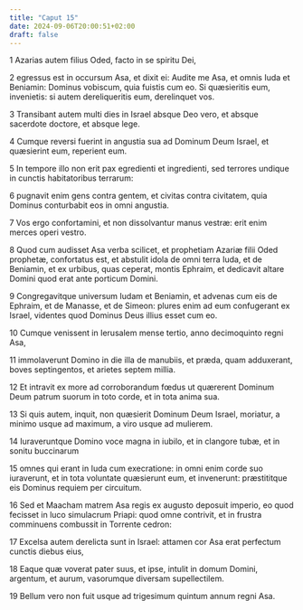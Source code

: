 ```yaml
---
title: "Caput 15"
date: 2024-09-06T20:00:51+02:00
draft: false
---
```



1 Azarias autem filius Oded, facto in se spiritu Dei,

2 egressus est in occursum Asa, et dixit ei: Audite me Asa, et omnis Iuda et Beniamin: Dominus vobiscum, quia fuistis cum eo. Si quæsieritis eum, invenietis: si autem dereliqueritis eum, derelinquet vos.

3 Transibant autem multi dies in Israel absque Deo vero, et absque sacerdote doctore, et absque lege.

4 Cumque reversi fuerint in angustia sua ad Dominum Deum Israel, et quæsierint eum, reperient eum.

5 In tempore illo non erit pax egredienti et ingredienti, sed terrores undique in cunctis habitatoribus terrarum:

6 pugnavit enim gens contra gentem, et civitas contra civitatem, quia Dominus conturbabit eos in omni angustia.

7 Vos ergo confortamini, et non dissolvantur manus vestræ: erit enim merces operi vestro.

8 Quod cum audisset Asa verba scilicet, et prophetiam Azariæ filii Oded prophetæ, confortatus est, et abstulit idola de omni terra Iuda, et de Beniamin, et ex urbibus, quas ceperat, montis Ephraim, et dedicavit altare Domini quod erat ante porticum Domini.

9 Congregavitque universum Iudam et Beniamin, et advenas cum eis de Ephraim, et de Manasse, et de Simeon: plures enim ad eum confugerant ex Israel, videntes quod Dominus Deus illius esset cum eo.

10 Cumque venissent in Ierusalem mense tertio, anno decimoquinto regni Asa,

11 immolaverunt Domino in die illa de manubiis, et præda, quam adduxerant, boves septingentos, et arietes septem millia.

12 Et intravit ex more ad corroborandum fœdus ut quærerent Dominum Deum patrum suorum in toto corde, et in tota anima sua.

13 Si quis autem, inquit, non quæsierit Dominum Deum Israel, moriatur, a minimo usque ad maximum, a viro usque ad mulierem.

14 Iuraveruntque Domino voce magna in iubilo, et in clangore tubæ, et in sonitu buccinarum

15 omnes qui erant in Iuda cum execratione: in omni enim corde suo iuraverunt, et in tota voluntate quæsierunt eum, et invenerunt: præstititque eis Dominus requiem per circuitum.

16 Sed et Maacham matrem Asa regis ex augusto deposuit imperio, eo quod fecisset in luco simulacrum Priapi: quod omne contrivit, et in frustra comminuens combussit in Torrente cedron:

17 Excelsa autem derelicta sunt in Israel: attamen cor Asa erat perfectum cunctis diebus eius,

18 Eaque quæ voverat pater suus, et ipse, intulit in domum Domini, argentum, et aurum, vasorumque diversam supellectilem.

19 Bellum vero non fuit usque ad trigesimum quintum annum regni Asa.

